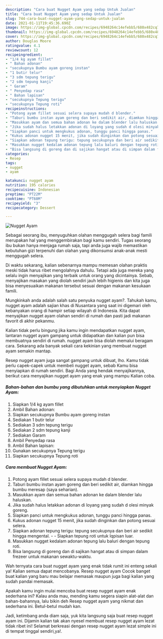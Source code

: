 ```yaml
---
description: "Cara buat Nugget Ayam yang sedap Untuk Jualan"
title: "Cara buat Nugget Ayam yang sedap Untuk Jualan"
slug: 744-cara-buat-nugget-ayam-yang-sedap-untuk-jualan
date: 2021-01-11T19:45:36.690Z
image: https://img-global.cpcdn.com/recipes/6948264c14efebb5/680x482cq70/nugget-ayam-foto-resep-utama.jpg
thumbnail: https://img-global.cpcdn.com/recipes/6948264c14efebb5/680x482cq70/nugget-ayam-foto-resep-utama.jpg
cover: https://img-global.cpcdn.com/recipes/6948264c14efebb5/680x482cq70/nugget-ayam-foto-resep-utama.jpg
author: Douglas Moore
ratingvalue: 4.1
reviewcount: 12
recipeingredient:
- "1/4 kg ayam fillet"
- " Bahan adonan"
- "secukupnya Bumbu ayam goreng instan"
- "1 butir telur"
- "3 sdm tepung terigu"
- "2 sdm tepung kanji"
- " Garam"
- " Penyedap rasa"
- " Bahan lapisan"
- "secukupnya Tepung terigu"
- "secukupnya Tepung roti"
recipeinstructions:
- "Potong ayam fillet sesuai selera supaya mudah d blender."
- "Taburi bumbu instan ayam goreng dan beri sedikit air, diamkan hingga bumbu meresap (saya seharian)."
- "Masukkan ayam dan semua bahan adonan ke dalam blender lalu haluskan."
- "Jika sudah halus letakkan adonan di loyang yang sudah d olesi minyak goreng."
- "Siapkan panci untuk mengkukus adonan, tunggu panci hingga panas."
- "Kukus adonan nugget 15 menit, jika sudah dinginkan dan potong sesuai selera."
- "Siapkan adonan tepung terigu: tepung secukupnya dan beri air sedikit hingga mengental.  Siapkan tepung roti untuk lqpisan luar."
- "Masukkan nugget kedalam adonan tepung lalu baluri dengan tepung roti."
- "Bisa langsung di goreng dan di sajikan hangat atau di simpan dalam frezeer untuk makanan sewaktu-waktu."
categories:
- Resep
tags:
- nugget
- ayam

katakunci: nugget ayam 
nutrition: 195 calories
recipecuisine: Indonesian
preptime: "PT22M"
cooktime: "PT60M"
recipeyield: "3"
recipecategory: Dessert

---
```



![Nugget Ayam](https://img-global.cpcdn.com/recipes/6948264c14efebb5/680x482cq70/nugget-ayam-foto-resep-utama.jpg)

Sebagai seorang ibu, menyuguhkan olahan menggugah selera bagi famili merupakan hal yang menggembirakan bagi kamu sendiri. Tugas seorang ibu bukan hanya menjaga rumah saja, tapi anda juga wajib memastikan kebutuhan gizi terpenuhi dan olahan yang dikonsumsi anak-anak mesti menggugah selera.

Di waktu  sekarang, kalian sebenarnya mampu memesan olahan praktis meski tidak harus ribet mengolahnya dahulu. Tetapi ada juga mereka yang selalu ingin menyajikan yang terbaik untuk orang yang dicintainya. Sebab, menyajikan masakan yang diolah sendiri jauh lebih higienis dan kita juga bisa menyesuaikan makanan tersebut sesuai dengan makanan kesukaan famili. 



Mungkinkah anda adalah salah satu penyuka nugget ayam?. Tahukah kamu, nugget ayam adalah sajian khas di Nusantara yang saat ini digemari oleh kebanyakan orang di hampir setiap wilayah di Indonesia. Kita dapat menyajikan nugget ayam olahan sendiri di rumah dan pasti jadi makanan favorit di akhir pekanmu.

Kalian tidak perlu bingung jika kamu ingin mendapatkan nugget ayam, lantaran nugget ayam gampang untuk didapatkan dan kalian pun bisa membuatnya sendiri di rumah. nugget ayam bisa diolah memalui beragam cara. Sekarang ada banyak sekali cara kekinian yang membuat nugget ayam semakin mantap.

Resep nugget ayam juga sangat gampang untuk dibuat, lho. Kamu tidak perlu capek-capek untuk membeli nugget ayam, sebab Kamu bisa menyiapkan di rumah sendiri. Bagi Anda yang hendak menyajikannya, berikut cara menyajikan nugget ayam yang enak yang mampu Kalian coba.

<!--inarticleads1-->

##### Bahan-bahan dan bumbu yang dibutuhkan untuk menyiapkan Nugget Ayam:

1. Siapkan 1/4 kg ayam fillet
1. Ambil  Bahan adonan:
1. Siapkan secukupnya Bumbu ayam goreng instan
1. Sediakan 1 butir telur
1. Sediakan 3 sdm tepung terigu
1. Sediakan 2 sdm tepung kanji
1. Sediakan  Garam
1. Ambil  Penyedap rasa
1. Ambil  Bahan lapisan:
1. Gunakan secukupnya Tepung terigu
1. Siapkan secukupnya Tepung roti




<!--inarticleads2-->

##### Cara membuat Nugget Ayam:

1. Potong ayam fillet sesuai selera supaya mudah d blender.
1. Taburi bumbu instan ayam goreng dan beri sedikit air, diamkan hingga bumbu meresap (saya seharian).
1. Masukkan ayam dan semua bahan adonan ke dalam blender lalu haluskan.
1. Jika sudah halus letakkan adonan di loyang yang sudah d olesi minyak goreng.
1. Siapkan panci untuk mengkukus adonan, tunggu panci hingga panas.
1. Kukus adonan nugget 15 menit, jika sudah dinginkan dan potong sesuai selera.
1. Siapkan adonan tepung terigu: tepung secukupnya dan beri air sedikit hingga mengental. -  - Siapkan tepung roti untuk lqpisan luar.
1. Masukkan nugget kedalam adonan tepung lalu baluri dengan tepung roti.
1. Bisa langsung di goreng dan di sajikan hangat atau di simpan dalam frezeer untuk makanan sewaktu-waktu.




Wah ternyata cara buat nugget ayam yang enak tidak rumit ini enteng sekali ya! Kalian semua dapat mencobanya. Resep nugget ayam Cocok banget buat kalian yang baru mau belajar memasak maupun juga bagi kalian yang sudah pandai memasak.

Apakah kamu ingin mulai mencoba buat resep nugget ayam enak sederhana ini? Kalau anda mau, mending kamu segera siapin alat-alat dan bahan-bahannya, lalu bikin deh Resep nugget ayam yang nikmat dan sederhana ini. Betul-betul mudah kan. 

Jadi, ketimbang anda diam saja, yuk kita langsung saja buat resep nugget ayam ini. Dijamin kalian tak akan nyesel membuat resep nugget ayam lezat tidak ribet ini! Selamat berkreasi dengan resep nugget ayam lezat simple ini di tempat tinggal sendiri,ya!.

